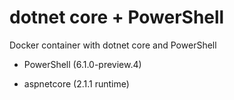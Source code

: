 # dotnet core + PowerShell

Docker container with dotnet core and PowerShell

* PowerShell (6.1.0-preview.4)

* aspnetcore (2.1.1 runtime)
